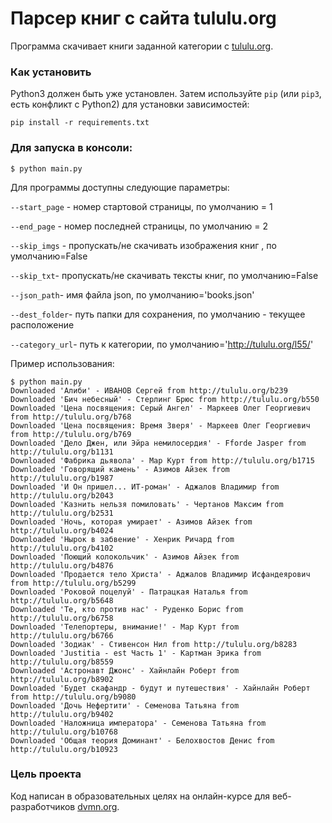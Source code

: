 # Парсер книг с сайта tululu.org

Программа скачивает книги заданной категории с [tululu.org](http://tululu.org/).

### Как установить

Python3 должен быть уже установлен. 
Затем используйте `pip` (или `pip3`, есть конфликт с Python2) для установки зависимостей:
```
pip install -r requirements.txt
```

### Для запуска в консоли:

`$ python main.py`

Для программы доступны следующие параметры:

`--start_page` - номер стартовой страницы, по умолчанию = 1

`--end_page` - номер последней страницы, по умолчанию = 2

`--skip_imgs` - пропускать/не скачивать изображения книг , по умолчанию=False

`--skip_txt`- пропускать/не скачивать тексты книг, по умолчанию=False

`--json_path`- имя файла json, по умолчанию='books.json'

`--dest_folder`- путь папки для сохранения, по умолчанию - текущее расположение

`--category_url`- путь к категории, по умолчанию='http://tululu.org/l55/'

Пример использования:
```
$ python main.py 
Downloaded 'Алиби' - ИВАНОВ Сергей from http://tululu.org/b239
Downloaded 'Бич небесный' - Стерлинг Брюс from http://tululu.org/b550
Downloaded 'Цена посвящения: Серый Ангел' - Маркеев Олег Георгиевич from http://tululu.org/b768
Downloaded 'Цена посвящения: Время Зверя' - Маркеев Олег Георгиевич from http://tululu.org/b769
Downloaded 'Дело Джен, или Эйра немилосердия' - Fforde Jasper from http://tululu.org/b1131
Downloaded 'Фабрика дьявола' - Мар Курт from http://tululu.org/b1715
Downloaded 'Говорящий камень' - Азимов Айзек from http://tululu.org/b1987
Downloaded 'И Он пришел... ИТ-роман' - Аджалов Владимир from http://tululu.org/b2043
Downloaded 'Казнить нельзя помиловать' - Чертанов Максим from http://tululu.org/b2531
Downloaded 'Ночь, которая умирает' - Азимов Айзек from http://tululu.org/b4024
Downloaded 'Нырок в забвение' - Хенрик Ричард from http://tululu.org/b4102
Downloaded 'Поющий колокольчик' - Азимов Айзек from http://tululu.org/b4876
Downloaded 'Продается тело Христа' - Аджалов Владимир Исфандеярович from http://tululu.org/b5299
Downloaded 'Роковой поцелуй' - Патрацкая Наталья from http://tululu.org/b5648
Downloaded 'Те, кто против нас' - Руденко Борис from http://tululu.org/b6758
Downloaded 'Телепортеры, внимание!' - Мар Курт from http://tululu.org/b6766
Downloaded 'Зодиак' - Стивенсон Нил from http://tululu.org/b8283
Downloaded 'Justitia - est Часть 1' - Картман Эрика from http://tululu.org/b8559
Downloaded 'Астронавт Джонс' - Хайнлайн Роберт from http://tululu.org/b8902
Downloaded 'Будет скафандр - будут и путешествия' - Хайнлайн Роберт from http://tululu.org/b9080
Downloaded 'Дочь Нефертити' - Семенова Татьяна from http://tululu.org/b9402
Downloaded 'Наложница императора' - Семенова Татьяна from http://tululu.org/b10768
Downloaded 'Общая теория Доминант' - Белохвостов Денис from http://tululu.org/b10923

```
### Цель проекта

Код написан в образовательных целях на онлайн-курсе для веб-разработчиков [dvmn.org](https://dvmn.org/).
